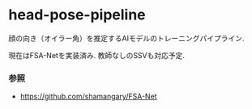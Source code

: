 # head-pose-pipeline

顔の向き（オイラー角）を推定するAIモデルのトレーニングパイプライン.

現在はFSA-Netを実装済み. 教師なしのSSVも対応予定.

### 参照
- https://github.com/shamangary/FSA-Net
